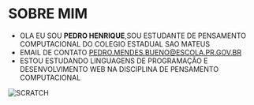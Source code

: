 # SOBRE MIM #
- OLA EU SOU **PEDRO HENRIQUE**,SOU ESTUDANTE DE PENSAMENTO COMPUTACIONAL DO COLEGIO ESTADUAL SAO MATEUS
- EMAIL DE CONTATO PEDRO.MENDES.BUENO@ESCOLA.PR.GOV.BR
- ESTOU ESTUDANDO LINGUAGENS DE PROGRAMAÇÃO E DESENVOLVIMENTO WEB NA DISCIPLINA DE PENSAMENTO COMPUTACIONAL  

![SCRATCH](https://img.shields.io/badge/Scratch-4D97FF?style=for-the-badge&logo=Scratch&logoColor=white)

